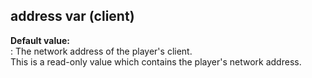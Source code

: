 ## address var (client)    
**Default value:**    
:   The network address of the player\'s client.    
This is a read-only value which contains the player\'s network address.  